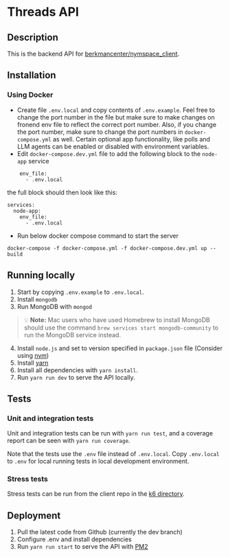 # Threads API

## Description

This is the backend API for [berkmancenter/nymspace_client](https://github.com/berkmancenter/nymspace_client).

## Installation

### Using Docker

- Create file `.env.local` and copy contents of `.env.example`. Feel free to change the port number in the file but make sure to make changes on fronend env file to reflect the correct port number. Also, if you change the port number, make sure to change the port numbers in `docker-compose.yml` as well. Certain optional app functionality, like polls and LLM agents can be enabled or disabled with environment variables.
- Edit `docker-compose.dev.yml` file to add the following block to the `node-app` service

```
    env_file:
      - .env.local
```

the full block should then look like this:

```
services:
  node-app:
    env_file:
      - .env.local

```

- Run below docker compose command to start the server

```
docker-compose -f docker-compose.yml -f docker-compose.dev.yml up --build
```

## Running locally

1. Start by copying `.env.example` to `.env.local`.
2. Install `mongodb`
3. Run MongoDB with `mongod`
>💡 **Note:** Mac users who have used Homebrew to install MongoDB should use the command `brew services start mongodb-community` to run the MongoDB service instead.
4. Install `node.js` and set to version specified in `package.json` file (Consider using [nvm](https://github.com/nvm-sh/nvm))
5. Install [yarn](https://classic.yarnpkg.com/lang/en/docs/install)
6. Install all dependencies with `yarn install`.
7. Run `yarn run dev` to serve the API locally.

## Tests

### Unit and integration tests

Unit and integration tests can be run with `yarn run test`, and a coverage report can be seen with `yarn run coverage`.

Note that the tests use the `.env` file instead of `.env.local`. Copy `.env.local` to `.env` for local running tests in local development environment.

### Stress tests

Stress tests can be run from the client repo in the [k6 directory](https://github.com/berkmancenter/threads_client/blob/main/k6).

## Deployment

1. Pull the latest code from Github (currently the dev branch)
2. Configure .env and install dependencies
3. Run `yarn run start` to serve the API with [PM2](https://pm2.keymetrics.io/docs/usage/process-management/)

